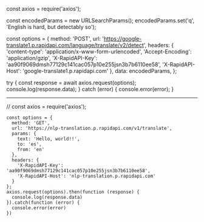 const axios = require('axios');

const encodedParams = new URLSearchParams();
encodedParams.set('q', 'English is hard, but detectably so');

const options = {
method: 'POST',
url: 'https://google-translate1.p.rapidapi.com/language/translate/v2/detect',
headers: {
'content-type': 'application/x-www-form-urlencoded',
'Accept-Encoding': 'application/gzip',
'X-RapidAPI-Key': 'aa90f9069dmsh77129c141cac057p10e255jsn3b7b6110ee58',
'X-RapidAPI-Host': 'google-translate1.p.rapidapi.com'
},
data: encodedParams,
};

try {
const response = await axios.request(options);
console.log(response.data);
} catch (error) {
console.error(error);
}

---

// const axios = require('axios');

    const options = {
      method: 'GET',
      url: 'https://nlp-translation.p.rapidapi.com/v1/translate',
      params: {
        text: 'Hello, world!!',
        to: 'es',
        from: 'en'
      },
      headers: {
        'X-RapidAPI-Key': 'aa90f9069dmsh77129c141cac057p10e255jsn3b7b6110ee58',
        'X-RapidAPI-Host': 'nlp-translation.p.rapidapi.com'
      }
    };
    axios.request(options).then(function (response) {
      console.log(response.data)
    }).catch(function (error) {
      console.error(error)
    })
